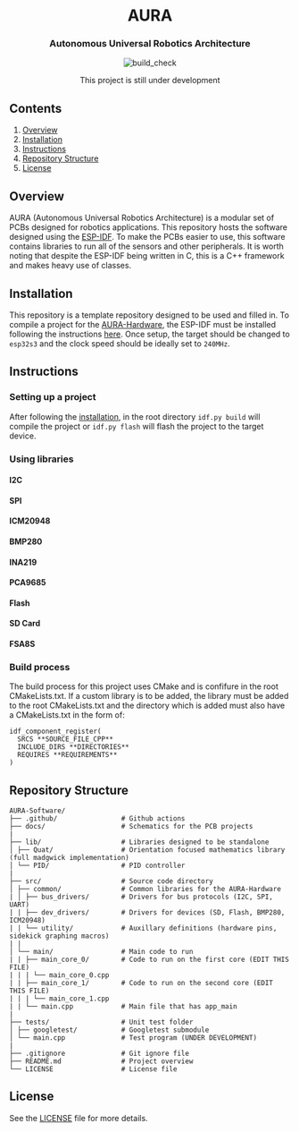 <div align="center">

# AURA
### Autonomous Universal Robotics Architecture
![build_check](https://github.com/alexander-armitage/AURA-Software/actions/workflows/build_check.yaml/badge.svg)

This project is still under development
</div>

## Contents

1. [Overview](#overview)
2. [Installation](#installation)
3. [Instructions](#instructions)
4. [Repository Structure](#repository-structure)
5. [License](#license)

## Overview
AURA (Autonomous Universal Robotics Architecture) is a modular set of PCBs designed for robotics applications. This repository hosts the software designed using the [ESP-IDF](https://docs.espressif.com/projects/esp-idf/en/stable/esp32/index.html). To make the PCBs easier to use, this software contains libraries to run all of the sensors and other peripherals. It is worth noting that despite the ESP-IDF being written in C, this is a C++ framework and makes heavy use of classes.

## Installation
This repository is a template repository designed to be used and filled in. To compile a project for the [AURA-Hardware](https://github.com/alexander-armitage/AURA-Hardware), the ESP-IDF must be installed following the instructions [here](https://docs.espressif.com/projects/esp-idf/en/stable/esp32/get-started/index.html#installation). Once setup, the target should be changed to `esp32s3` and the clock speed should be ideally set to `240MHz`.

## Instructions
### Setting up a project
After following the [installation](#installation), in the root directory `idf.py build` will compile the project or `idf.py flash` will flash the project to the target device.
### Using libraries
#### I2C
#### SPI
#### ICM20948
#### BMP280
#### INA219
#### PCA9685
#### Flash
#### SD Card
#### FSA8S
### Build process
The build process for this project uses CMake and is confifure in the root CMakeLists.txt. If a custom library is to be added, the library must be added to the root CMakeLists.txt and the directory which is added must also have a CMakeLists.txt in the form of:
```
idf_component_register(
  SRCS **SOURCE_FILE_CPP**
  INCLUDE_DIRS **DIRECTORIES**
  REQUIRES **REQUIREMENTS**
)
```

## Repository Structure
```
AURA-Software/
├── .github/                # Github actions
├── docs/                   # Schematics for the PCB projects
|
├── lib/                    # Libraries designed to be standalone
│ ├── Quat/                 # Orientation focused mathematics library (full madgwick implementation)
│ └── PID/                  # PID controller
|
├── src/                    # Source code directory
│ ├── common/               # Common libraries for the AURA-Hardware
| │ ├── bus_drivers/        # Drivers for bus protocols (I2C, SPI, UART)
| | ├── dev_drivers/        # Drivers for devices (SD, Flash, BMP280, ICM20948)
| | └── utility/            # Auxillary definitions (hardware pins, sidekick graphing macros)
| |
│ └── main/                 # Main code to run
| | ├── main_core_0/        # Code to run on the first core (EDIT THIS FILE)
| | | └── main_core_0.cpp
| | ├── main_core_1/        # Code to run on the second core (EDIT THIS FILE)
| | | └── main_core_1.cpp
| | └── main.cpp            # Main file that has app_main
|
├── tests/                  # Unit test folder
│ ├── googletest/           # Googletest submodule
│ └── main.cpp              # Test program (UNDER DEVELOPMENT)
|
├── .gitignore              # Git ignore file
├── README.md               # Project overview
└── LICENSE                 # License file
```

## License
See the [LICENSE](./LICENSE) file for more details.